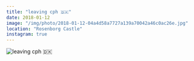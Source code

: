 ```yaml
---
title: "leaving cph 🇩🇰"
date: 2018-01-12
image: "/img/photo/2018-01-12-04a4d58a7727a139a70042a46c0ac26e.jpg"
location: "Rosenborg Castle"
instagram: true
---
```


![leaving cph 🇩🇰](/img/photo/2018-01-12-04a4d58a7727a139a70042a46c0ac26e.jpg)
